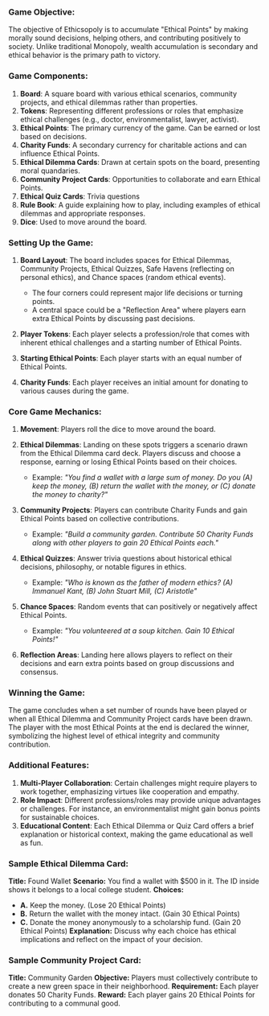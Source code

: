 ### Game Objective:
The objective of Ethicsopoly is to accumulate "Ethical Points" by making morally sound decisions, helping others, and contributing positively to society. Unlike traditional Monopoly, wealth accumulation is secondary and ethical behavior is the primary path to victory.

### Game Components:
1. **Board**: A square board with various ethical scenarios, community projects, and ethical dilemmas rather than properties.
2. **Tokens**: Representing different professions or roles that emphasize ethical challenges (e.g., doctor, environmentalist, lawyer, activist).
3. **Ethical Points**: The primary currency of the game. Can be earned or lost based on decisions.
4. **Charity Funds**: A secondary currency for charitable actions and can influence Ethical Points.
5. **Ethical Dilemma Cards**: Drawn at certain spots on the board, presenting moral quandaries.
6. **Community Project Cards**: Opportunities to collaborate and earn Ethical Points.
7. **Ethical Quiz Cards**: Trivia questions
8. **Rule Book**: A guide explaining how to play, including examples of ethical dilemmas and appropriate responses.
9. **Dice**: Used to move around the board.

### Setting Up the Game:
1. **Board Layout**: The board includes spaces for Ethical Dilemmas, Community Projects, Ethical Quizzes, Safe Havens (reflecting on personal ethics), and Chance spaces (random ethical events).
   - The four corners could represent major life decisions or turning points.
   - A central space could be a "Reflection Area" where players earn extra Ethical Points by discussing past decisions.

2. **Player Tokens**: Each player selects a profession/role that comes with inherent ethical challenges and a starting number of Ethical Points.

3. **Starting Ethical Points**: Each player starts with an equal number of Ethical Points.

4. **Charity Funds**: Each player receives an initial amount for donating to various causes during the game.

### Core Game Mechanics:
1. **Movement**: Players roll the dice to move around the board.
2. **Ethical Dilemmas**: Landing on these spots triggers a scenario drawn from the Ethical Dilemma card deck. Players discuss and choose a response, earning or losing Ethical Points based on their choices.
   - Example: *"You find a wallet with a large sum of money. Do you (A) keep the money, (B) return the wallet with the money, or (C) donate the money to charity?"*
   
3. **Community Projects**: Players can contribute Charity Funds and gain Ethical Points based on collective contributions.
   - Example: *"Build a community garden. Contribute 50 Charity Funds along with other players to gain 20 Ethical Points each."*

4. **Ethical Quizzes**: Answer trivia questions about historical ethical decisions, philosophy, or notable figures in ethics.
   - Example: *"Who is known as the father of modern ethics? (A) Immanuel Kant, (B) John Stuart Mill, (C) Aristotle"*

5. **Chance Spaces**: Random events that can positively or negatively affect Ethical Points.
   - Example: *"You volunteered at a soup kitchen. Gain 10 Ethical Points!"*

6. **Reflection Areas**: Landing here allows players to reflect on their decisions and earn extra points based on group discussions and consensus.

### Winning the Game:
The game concludes when a set number of rounds have been played or when all Ethical Dilemma and Community Project cards have been drawn. The player with the most Ethical Points at the end is declared the winner, symbolizing the highest level of ethical integrity and community contribution.

### Additional Features:
1. **Multi-Player Collaboration**: Certain challenges might require players to work together, emphasizing virtues like cooperation and empathy.
2. **Role Impact**: Different professions/roles may provide unique advantages or challenges. For instance, an environmentalist might gain bonus points for sustainable choices.
3. **Educational Content**: Each Ethical Dilemma or Quiz Card offers a brief explanation or historical context, making the game educational as well as fun.

### Sample Ethical Dilemma Card:
**Title:** Found Wallet
**Scenario:** You find a wallet with $500 in it. The ID inside shows it belongs to a local college student.
**Choices:**
- **A.** Keep the money. (Lose 20 Ethical Points)
- **B.** Return the wallet with the money intact. (Gain 30 Ethical Points)
- **C.** Donate the money anonymously to a scholarship fund. (Gain 20 Ethical Points)
**Explanation:** Discuss why each choice has ethical implications and reflect on the impact of your decision.

### Sample Community Project Card:
**Title:** Community Garden
**Objective:** Players must collectively contribute to create a new green space in their neighborhood.
**Requirement:** Each player donates 50 Charity Funds.
**Reward:** Each player gains 20 Ethical Points for contributing to a communal good.

